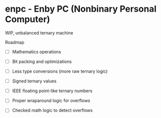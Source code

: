 # enpc - Enby PC (Nonbinary Personal Computer)

WIP, unbalanced ternary machine 

Roadmap

- [ ] Mathematics operations

- [ ] Bit packing and optimizations

- [ ] Less type conversions (more raw ternary logic)

- [ ] Signed ternary values

- [ ] IEEE floating point-like ternary numbers

- [ ] Proper wraparound logic for overflows

- [ ] Checked math logic to detect overflows

